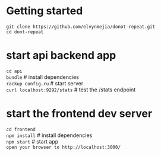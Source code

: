 # Getting started
`git clone https://github.com/elvynmejia/donot-repeat.git`   
`cd dont-repeat`

# start api backend app
`cd api`  
`bundle` # install dependencies  
`rackup config.ru` # start server  
`curl localhost:9292/stats` # test the /stats endpoint  


# start the frontend dev server
`cd frontend`  
`npm install` # install dependencies  
`npm start` # start app  
`open your browser to http://localhost:3000/`
